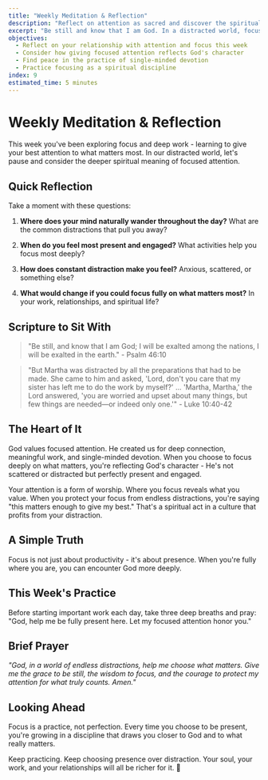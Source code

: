 ```yaml
---
title: "Weekly Meditation & Reflection"
description: "Reflect on attention as sacred and discover the spiritual discipline of focusing on what matters most"
excerpt: "Be still and know that I am God. In a distracted world, focused attention becomes an act of worship."
objectives:
  - Reflect on your relationship with attention and focus this week
  - Consider how giving focused attention reflects God's character
  - Find peace in the practice of single-minded devotion
  - Practice focusing as a spiritual discipline
index: 9
estimated_time: 5 minutes
---
```


# Weekly Meditation & Reflection

This week you've been exploring focus and deep work - learning to give your best attention to what matters most. In our distracted world, let's pause and consider the deeper spiritual meaning of focused attention.

## Quick Reflection

Take a moment with these questions:

1. **Where does your mind naturally wander throughout the day?** What are the common distractions that pull you away?

2. **When do you feel most present and engaged?** What activities help you focus most deeply?

3. **How does constant distraction make you feel?** Anxious, scattered, or something else?

4. **What would change if you could focus fully on what matters most?** In your work, relationships, and spiritual life?

## Scripture to Sit With

> "Be still, and know that I am God; I will be exalted among the nations, I will be exalted in the earth." - Psalm 46:10

> "But Martha was distracted by all the preparations that had to be made. She came to him and asked, 'Lord, don't you care that my sister has left me to do the work by myself?' ... 'Martha, Martha,' the Lord answered, 'you are worried and upset about many things, but few things are needed—or indeed only one.'" - Luke 10:40-42

## The Heart of It

God values focused attention. He created us for deep connection, meaningful work, and single-minded devotion. When you choose to focus deeply on what matters, you're reflecting God's character - He's not scattered or distracted but perfectly present and engaged.

Your attention is a form of worship. Where you focus reveals what you value. When you protect your focus from endless distractions, you're saying "this matters enough to give my best." That's a spiritual act in a culture that profits from your distraction.

## A Simple Truth

Focus is not just about productivity - it's about presence. When you're fully where you are, you can encounter God more deeply.

## This Week's Practice

Before starting important work each day, take three deep breaths and pray: "God, help me be fully present here. Let my focused attention honor you."

## Brief Prayer

_"God, in a world of endless distractions, help me choose what matters. Give me the grace to be still, the wisdom to focus, and the courage to protect my attention for what truly counts. Amen."_

## Looking Ahead

Focus is a practice, not perfection. Every time you choose to be present, you're growing in a discipline that draws you closer to God and to what really matters.

Keep practicing. Keep choosing presence over distraction. Your soul, your work, and your relationships will all be richer for it. 🎯
